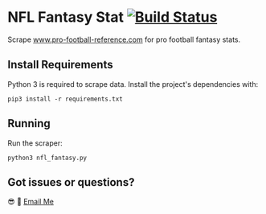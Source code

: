 # NFL Fantasy Stat [![Build Status](https://travis-ci.org/0xnu/nfl-fantasy.svg?branch=master)](https://travis-ci.org/0xnu/nfl-fantasy)

Scrape www.pro-football-reference.com for pro football fantasy stats.

## Install Requirements

Python 3 is required to scrape data. Install the project's dependencies with:

```shell
pip3 install -r requirements.txt
```

## Running

Run the scraper:

```shell
python3 nfl_fantasy.py
```

## Got issues or questions?

:sunglasses: :wave: [Email Me](mailto:oketunjifinbarrs@gmail.com)
